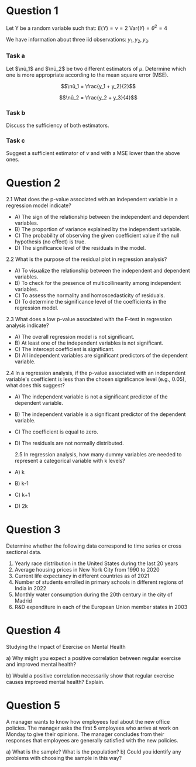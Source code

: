 # Question 1

Let  Y  be a random variable such that:
$E(Y) = \nu = 2$
$\text{Var}(Y) = \theta^2 = 4$

We have information about three iid observations: $y_1, y_2, y_3$.

### Task a
Let $\nû_1$ and $\nû_2$ be two different estimators of $\mu$. Determine which one is more appropriate according to the mean square error (MSE).

$$\nû_1 = \frac{y_1 + y_2}{2}$$

$$\nû_2 = \frac{y_2 + y_3}{4}$$

### Task b
Discuss the sufficiency of both estimators.

### Task c
Suggest a sufficient estimator of $\nu$ and with a MSE lower than the above ones.


# Question 2

2.1 What does the p-value associated with an independent variable in a regression model indicate?
- A) The sign of the relationship between the independent and dependent variables.
- B) The proportion of variance explained by the independent variable.
- C) The probability of observing the given coefficient value if the null hypothesis (no effect) is true.
- D) The significance level of the residuals in the model.

2.2 What is the purpose of the residual plot in regression analysis?
- A) To visualize the relationship between the independent and dependent variables.
- B) To check for the presence of multicollinearity among independent variables.
- C) To assess the normality and homoscedasticity of residuals.
- D) To determine the significance level of the coefficients in the regression model.

  
2.3 What does a low p-value associated with the F-test in regression analysis indicate?
- A) The overall regression model is not significant.
- B) At least one of the independent variables is not significant.
- C) The intercept coefficient is significant.
- D) All independent variables are significant predictors of the dependent variable.

2.4 In a regression analysis, if the p-value associated with an independent variable's coefficient is less than the chosen significance level (e.g., 0.05), what does this suggest?
- A) The independent variable is not a significant predictor of the dependent variable.
- B) The independent variable is a significant predictor of the dependent variable.
- C) The coefficient is equal to zero.
- D) The residuals are not normally distributed.

  2.5 In regression analysis, how many dummy variables are needed to represent a categorical variable with k levels?

- A) k
- B) k-1
- C) k+1
- D) 2k


# Question 3

Determine whether the following data correspond to time series or cross sectional data.

1. Yearly race distribution in the United States during the last 20 years
2. Average housing prices in New York City from 1990 to 2020
3. Current life expectancy in different countries as of 2021
4. Number of students enrolled in primary schools in different regions of India in 2022
5. Monthly water consumption during the 20th century in the city of Madrid
6. R&D expenditure in each of the European Union member states in 2003

# Question 4

Studying the Impact of Exercise on Mental Health

a) Why might you expect a positive correlation between regular exercise and improved mental health?

b) Would a positive correlation necessarily show that regular exercise causes improved mental health? Explain.

# Question 5

A manager wants to know how employees feel about the new office policies. The manager asks the first 5 employees who arrive at work on Monday to give their opinions. The manager concludes from their responses that employees are generally satisfied with the new policies.

a) What is the sample? What is the population?
b) Could you identify any problems with choosing the sample in this way?


